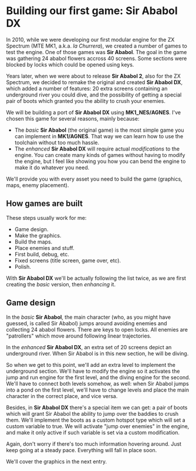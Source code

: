 Building our first game: Sir Ababol DX
======================================

In 2010, while we were developing our first modular engine for the ZX Spectrum (MTE MK1, a.k.a. *la Churrera*), we created a number of games to test the engine. One of those games was **Sir Ababol**. The goal in the game was gathering 24 ababol flowers accross 40 screens. Some sections were blocked by locks which could be opened using keys.



Years later, when we were about to release **Sir Ababol 2**, also for the ZX Spectrum, we decided to remake the original and created **Sir Ababol DX**, which added a number of features: 20 extra screens containing an underground river you could dive, and the possibility of getting a special pair of boots which granted you the ability to crush your enemies.



We will be building a port of **Sir Ababol DX** using **MK1_NES/AGNES**. I've chosen this game for several reasons, mainly because:

- The *basic* **Sir Ababol** (the original game) is the most simple game you can implement in **MK1/AGNES**. That way we can learn how to use the toolchain without too much hassle.
- The *enhanced* **Sir Ababol DX** will require actual *modifications* to the engine. You can create many kinds of games without having to modify the engine, but I feel like showing you how you can bend the engine to make it do whatever you need.

We'll provide you with every asset you need to build the game (graphics, maps, enemy placement).

How games are built
-------------------

These steps usually work for me:

- Game design.
- Make the graphics.
- Build the maps.
- Place enemies and stuff.
- First build, debug, etc.
- Fixed screens (title screen, game over, etc).
- Polish.

With **Sir Ababol DX** we'll be actually following the list twice, as we are first creating the *basic* version, then *enhancing* it.

Game design
-----------

In the *basic* **Sir Ababol**, the main character (who, as you might have guessed, is called Sir Ababol) jumps around avoiding enemies and collecting 24 ababol flowers. There are keys to open locks. All enemies are "patrollers" which move around following linear trajectories.

In the *enhanced* **Sir Ababol DX**, an extra set of 20 screens depict an underground river. When Sir Ababol is in this new section, he will be diving. 

So when we get to this point, we'll add an extra level to implement the underground section. We'll have to modify the engine so it activates the jump and run engine for the first level, and the diving engine for the second. We'll have to connect both levels somehow, as well: when Sir Ababol jumps into a pond on the first level, we'll have to change levels and place the main character in the correct place, and vice versa.

Besides, in **Sir Ababol DX** there's a special item we can get: a pair of boots which will grant Sir Ababol the ability to jump over the baddies to crush them. We'll implement the boots as a custom hotspot type which will set a custom variable to true. We will activate "jump over enemies" in the engine, and make it only active if such variable is set via a custom modification.

Again, don't worry if there's too much information hovering around. Just keep going at a steady pace. Everything will fall in place soon.

We'll cover the graphics in the next entry.
